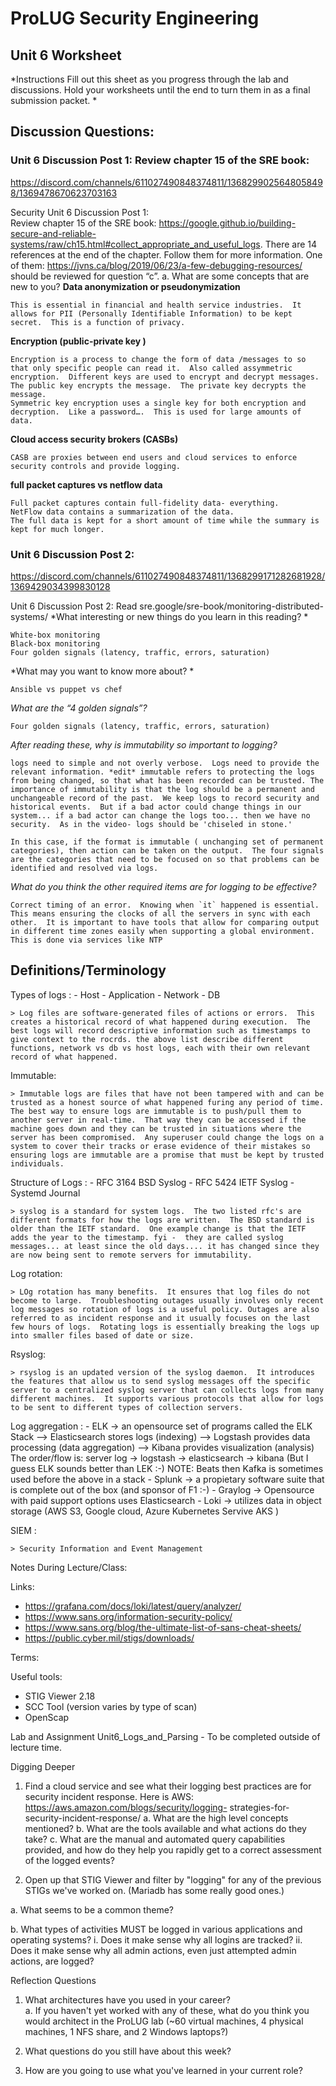 # ProLUG Security Engineering 
## Unit 6 Worksheet 
 
*Instructions 
Fill out this sheet as you progress through the lab and discussions. Hold your worksheets until 
the end to turn them in as a final submission packet. *

## Discussion Questions:

### Unit 6 Discussion Post 1: Review chapter 15 of the SRE book: 


https://discord.com/channels/611027490848374811/1368299025648058498/1369478670623703163

Security Unit 6 Discussion Post 1:  
Review chapter 15 of the SRE book: https://google.github.io/building-secure-and-reliable-systems/raw/ch15.html#collect_appropriate_and_useful_logs. 
There are 14 references at the end of the chapter. Follow them for more information. One of them:  https://jvns.ca/blog/2019/06/23/a-few-debugging-resources/  should be reviewed for question “c”.
a.    What are some concepts that are new to you?
**Data anonymization or pseudonymization**
```
This is essential in financial and health service industries.  It allows for PII (Personally Identifiable Information) to be kept secret.  This is a function of privacy.
```

**Encryption (public-private key )**
```
Encryption is a process to change the form of data /messages to so that only specific people can read it.  Also called assymmetric encryption.  Different keys are used to encrypt and decrypt messages. The public key encrypts the message.  The private key decrypts the message.
Symmetric key encryption uses a single key for both encryption and decryption.  Like a password….  This is used for large amounts of data.
```
**Cloud access security brokers (CASBs)**
```
CASB are proxies between end users and cloud services to enforce security controls and provide logging.
```

**full packet captures vs netflow data**
```
Full packet captures contain full-fidelity data- everything.
NetFlow data contains a summarization of the data.
The full data is kept for a short amount of time while the summary is kept for much longer.
```


### Unit 6 Discussion Post 2: 


https://discord.com/channels/611027490848374811/1368299171282681928/1369429034399830128

Unit 6 Discussion Post 2: Read sre.google/sre-book/monitoring-distributed-systems/ 
*What interesting or new things do you learn in this reading? *
```
White-box monitoring
Black-box monitoring
Four golden signals (latency, traffic, errors, saturation)
```

*What may you want to know more about? *
```
Ansible vs puppet vs chef
```

*What are the “4 golden signals”?*
```
Four golden signals (latency, traffic, errors, saturation)
```

*After reading these, why is immutability so important to logging?*
```
logs need to simple and not overly verbose.  Logs need to provide the relevant information. *edit* immutable refers to protecting the logs from being changed, so that what has been recorded can be trusted. The importance of immutability is that the log should be a permanent and unchangeable record of the past.  We keep logs to record security and historical events.  But if a bad actor could change things in our system... if a bad actor can change the logs too... then we have no security.  As in the video- logs should be 'chiseled in stone.'
``` 
```
In this case, if the format is immutable ( unchanging set of permanent categories), then action can be taken on the output.  The four signals are the categories that need to be focused on so that problems can be identified and resolved via logs.
```


*What do you think the other required items are for logging to be effective?*
```
Correct timing of an error.  Knowing when `it` happened is essential.  This means ensuring the clocks of all the servers in sync with each other.  It is important to have tools that allow for comparing output in different time zones easily when supporting a global environment.  This is done via services like NTP
```

## Definitions/Terminology 

Types of logs :
	- Host 
	- Application 
	- Network 
	- DB

    > Log files are software-generated files of actions or errors.  This creates a historical record of what happened during execution.  The best logs will record descriptive information such as timestamps to give context to the rocrds. the above list describe different functions, network vs db vs host logs, each with their own relevant record of what happened.

Immutable:

    > Immutable logs are files that have not been tampered with and can be trusted as a honest source of what happened furing any period of time. The best way to ensure logs are immutable is to push/pull them to another server in real-time.  That way they can be accessed if the machine goes down and they can be trusted in situations where the server has been compromised.  Any superuser could change the logs on a system to cover their tracks or erase evidence of their mistakes so ensuring logs are immutable are a promise that must be kept by trusted individuals.

Structure of Logs :
	- RFC 3164 BSD Syslog 
	- RFC 5424 IETF Syslog 
	- Systemd Journal 

    > syslog is a standard for system logs.  The two listed rfc's are different formats for how the logs are written.  The BSD standard is older than the IETF standard.  One example change is that the IETF adds the year to the timestamp. fyi -  they are called syslog messages... at least since the old days.... it has changed since they are now being sent to remote servers for immutability.


Log rotation:

    > LOg rotation has many benefits.  It ensures that log files do not become to large.  Troubleshooting outages usually involves only recent log messages so rotation of logs is a useful policy. Outages are also referred to as incident response and it usually focuses on the last few hours of logs.  Rotating logs is essentially breaking the logs up into smaller files based of date or size.

Rsyslog:

    > rsyslog is an updated version of the syslog daemon.  It introduces the features that allow us to send syslog messages off the specific server to a centralized syslog server that can collects logs from many different machines.  It supports various protocols that allow for logs to be sent to different types of collection servers.

Log aggregation :
	- ELK	-> an opensource set of programs called the ELK Stack
		--> Elasticsearch stores logs (indexing)
		--> Logstash provides data processing (data aggregation)
		--> Kibana provides visualization (analysis)
		The order/flow is: server log -> logstash -> elasticsearch -> kibana
		(But I guess ELK sounds better than LEK :-)
		NOTE: Beats then Kafka is sometimes used before the above in a stack
	- Splunk -> a propietary software suite that is complete out of the box (and sponsor of F1 :-)
	- Graylog ->  Opensource with paid support options uses Elasticsearch
	- Loki 	  ->  utilizes data in object storage (AWS S3, Google cloud, Azure Kubernetes Servive AKS )


SIEM :

    > Security Information and Event Management






Notes During Lecture/Class: 



Links: 
- https://grafana.com/docs/loki/latest/query/analyzer/  
- https://www.sans.org/information-security-policy/ 
- https://www.sans.org/blog/the-ultimate-list-of-sans-cheat-sheets/ 
- https://public.cyber.mil/stigs/downloads/ 

Terms:  
 
Useful tools: 
- STIG Viewer 2.18 
- SCC Tool (version varies by type of scan) 
- OpenScap 
 
Lab and Assignment 
Unit6_Logs_and_Parsing - To be completed outside of lecture time. 

Digging Deeper
 
1. Find a cloud service and see what their logging best practices are for security 
incident response. Here is AWS: https://aws.amazon.com/blogs/security/logging-
strategies-for-security-incident-response/ 
	a. What are the high level concepts mentioned? 
	b. What are the tools available and what actions do they take? 
	c. What are the manual and automated query capabilities provided, and how 
	   do they help you rapidly get to a correct assessment of the logged events? 

2. Open up that STIG Viewer and filter by "logging" for any of the previous STIGs we've 
worked on. (Mariadb has some really good ones.) 

a. What seems to be a common theme? 

b. What types of activities MUST be logged in various applications and 
operating systems? 
	i. Does it make sense why all logins are tracked? 
	ii. Does it make sense why all admin actions, even just attempted admin 
	    actions, are logged? 

Reflection Questions 

1. What architectures have you used in your career?  
	a. If you haven't yet worked with any of these, what do you think you would 
	   architect in the ProLUG lab (~60 virtual machines, 4 physical machines, 1 
	   NFS share, and 2 Windows laptops?) 
 
2. What questions do you still have about this week? 
 
3. How are you going to use what you've learned in your current role? 
 
 
 
